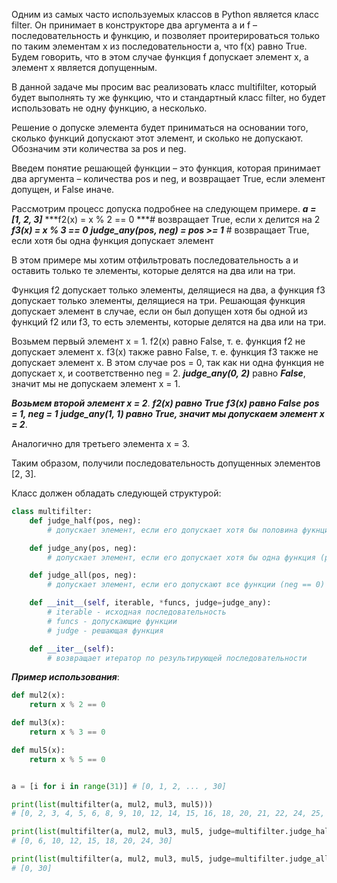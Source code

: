 Одним из самых часто используемых классов в Python является класс filter. Он принимает в конструкторе два аргумента a и f – последовательность и функцию, и позволяет проитерироваться только по таким элементам x из последовательности a, что f(x) равно True. Будем говорить, что в этом случае функция f допускает элемент x, а элемент x является допущенным.

В данной задаче мы просим вас реализовать класс multifilter, который будет выполнять ту же функцию, что и стандартный класс filter, но будет использовать не одну функцию, а несколько.

Решение о допуске элемента будет приниматься на основании того, сколько функций допускают этот элемент, и сколько не допускают. Обозначим эти количества за pos и neg.

Введем понятие решающей функции – это функция, которая принимает два аргумента – количества pos и neg, и возвращает True, если элемент допущен, и False иначе.

Рассмотрим процесс допуска подробнее на следующем примере.
***a = [1, 2, 3]***
***f2(x) = x % 2 == 0 ***# возвращает True, если x делится на 2
***f3(x) = x % 3 == 0***
***judge_any(pos, neg) = pos >= 1*** # возвращает True, если хотя бы одна функция допускает элемент

В этом примере мы хотим отфильтровать последовательность a и оставить только те элементы, которые делятся на два или на три.

Функция f2 допускает только элементы, делящиеся на два, а функция f3 допускает только элементы, делящиеся на три. Решающая функция допускает элемент в случае, если он был допущен хотя бы одной из функций f2 или f3, то есть элементы, которые делятся на два или на три.

Возьмем первый элемент x = 1.
f2(x) равно False, т. е. функция f2 не допускает элемент x.
f3(x) также равно False, т. е. функция f3 также не допускает элемент x.
В этом случае pos = 0, так как ни одна функция не допускает x, и соответственно neg = 2.
***judge_any(0, 2)*** равно ***False***, значит мы не допускаем элемент x = 1.

***Возьмем второй элемент x = 2***.
***f2(x) равно True***
***f3(x) равно False***
***pos = 1, neg = 1***
***judge_any(1, 1) равно True, значит мы допускаем элемент x = 2***.

Аналогично для третьего элемента x = 3.

Таким образом, получили последовательность допущенных элементов [2, 3].

Класс должен обладать следующей структурой:
```python
class multifilter:
    def judge_half(pos, neg):
        # допускает элемент, если его допускает хотя бы половина фукнций (pos >= neg)

    def judge_any(pos, neg):
        # допускает элемент, если его допускает хотя бы одна функция (pos >= 1)

    def judge_all(pos, neg):
        # допускает элемент, если его допускают все функции (neg == 0)

    def __init__(self, iterable, *funcs, judge=judge_any):
        # iterable - исходная последовательность
        # funcs - допускающие функции
        # judge - решающая функция

    def __iter__(self):
        # возвращает итератор по результирующей последовательности
```

***Пример использования***:
﻿
```python
def mul2(x):
    return x % 2 == 0

def mul3(x):
    return x % 3 == 0

def mul5(x):
    return x % 5 == 0


a = [i for i in range(31)] # [0, 1, 2, ... , 30]

print(list(multifilter(a, mul2, mul3, mul5)))
# [0, 2, 3, 4, 5, 6, 8, 9, 10, 12, 14, 15, 16, 18, 20, 21, 22, 24, 25, 26, 27, 28, 30]

print(list(multifilter(a, mul2, mul3, mul5, judge=multifilter.judge_half)))
# [0, 6, 10, 12, 15, 18, 20, 24, 30]

print(list(multifilter(a, mul2, mul3, mul5, judge=multifilter.judge_all)))
# [0, 30]
```
